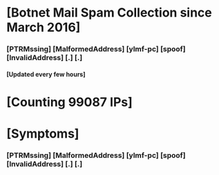 # [Botnet Mail Spam Collection since March 2016]
### [PTRMssing] [MalformedAddress] [ylmf-pc] [spoof] [InvalidAddress] [.] [.]
#### [Updated every few hours]

# [Counting 99087 IPs]

# [Symptoms] 
###   [PTRMssing] [MalformedAddress] [ylmf-pc] [spoof] [InvalidAddress] [.] [.]
